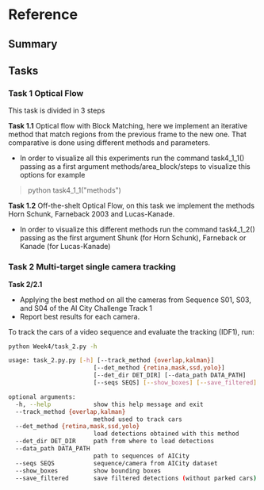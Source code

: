 # Reference
## Summary 

## Tasks
### Task 1 Optical Flow
This task is divided in 3 steps

**Task 1.1** Optical flow with Block Matching, here we implement an iterative method that match regions from the previous frame to the new one. That comparative is done using different methods and parameters.

* In order to visualize all this experiments run the command task4_1_1() passing as a first argument methods/area_block/steps to visualize this options for example

> python task4_1_1("methods")

**Task 1.2** Off-the-shelt Optical Flow, on this task we implement the methods Horn Schunk, Farneback 2003 and Lucas-Kanade.

* In order to visualize this different methods run the command task4_1_2() passing as the first argument Shunk (for Horn Schunk), Farneback or Kanade (for Lucas-Kanade)

### Task 2 Multi-target single camera tracking

**Task 2/2.1**
* Applying the best method  on all the cameras from Sequence S01, S03, and S04 of the AI City Challenge Track 1
* Report best results for each camera.

To track the cars of a video sequence and evaluate the tracking (IDF1), run:

```bash
python Week4/task_2.py -h

usage: task_2.py.py [-h] [--track_method {overlap,kalman}]
                        [--det_method {retina,mask,ssd,yolo}]
                        [--det_dir DET_DIR] [--data_path DATA_PATH]
                        [--seqs SEQS] [--show_boxes] [--save_filtered]

optional arguments:
  -h, --help            show this help message and exit
  --track_method {overlap,kalman}
                        method used to track cars
  --det_method {retina,mask,ssd,yolo}
                        load detections obtained with this method
  --det_dir DET_DIR     path from where to load detections
  --data_path DATA_PATH
                        path to sequences of AICity
  --seqs SEQS           sequence/camera from AICity dataset
  --show_boxes          show bounding boxes
  --save_filtered       save filtered detections (without parked cars)

```
